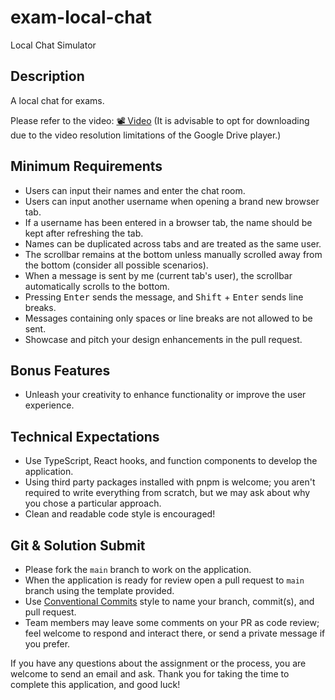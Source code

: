 # exam-local-chat

Local Chat Simulator

## Description

A local chat for exams.

Please refer to the video: [📽️ Video](https://drive.google.com/file/d/1JnsTEYAk6huxw6Dj0CiHY3k6JUxKw4fm/view?usp=sharing) (It is advisable to opt for downloading due to the video resolution limitations of the Google Drive player.)

## Minimum Requirements

- Users can input their names and enter the chat room.
- Users can input another username when opening a brand new browser tab.
- If a username has been entered in a browser tab, the name should be kept after refreshing the tab.
- Names can be duplicated across tabs and are treated as the same user.
- The scrollbar remains at the bottom unless manually scrolled away from the bottom (consider all possible scenarios).
- When a message is sent by me (current tab's user), the scrollbar automatically scrolls to the bottom.
- Pressing <kbd>Enter</kbd> sends the message, and <kbd>Shift</kbd> + <kbd>Enter</kbd> sends line breaks.
- Messages containing only spaces or line breaks are not allowed to be sent.
- Showcase and pitch your design enhancements in the pull request.

## Bonus Features

- Unleash your creativity to enhance functionality or improve the user experience.

## Technical Expectations

- Use TypeScript, React hooks, and function components to develop the application.
- Using third party packages installed with pnpm is welcome; you aren't required to write everything from scratch, but we may ask about why you chose a particular approach.
- Clean and readable code style is encouraged!

## Git & Solution Submit

- Please fork the `main` branch to work on the application.
- When the application is ready for review open a pull request to `main` branch using the template provided.
- Use [Conventional Commits](https://www.conventionalcommits.org/en/v1.0.0/) style to name your branch, commit(s), and pull request.
- Team members may leave some comments on your PR as code review; feel welcome to respond and interact there, or send a private message if you prefer.

If you have any questions about the assignment or the process, you are welcome to send an email and ask. Thank you for taking the time to complete this application, and good luck!
